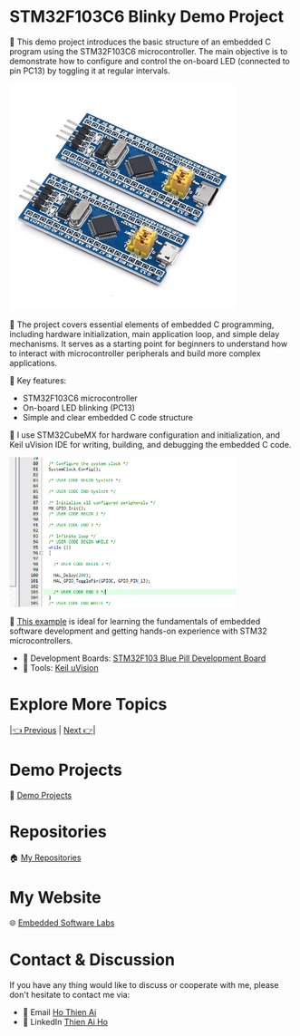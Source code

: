# STM32F103C6 Blinky Demo Project

🎯 This demo project introduces the basic structure of an embedded C program using the STM32F103C6 microcontroller. The main objective is to demonstrate how to configure and control the on-board LED (connected to pin PC13) by toggling it at regular intervals.

<!-- Images Placeholder -->
<img src="imgs/stm32f103c6-board.JPG" alt="STM32F103C6 Board" width="400"/>
<!-- Add more images as needed -->

📑 The project covers essential elements of embedded C programming, including hardware initialization, main application loop, and simple delay mechanisms. It serves as a starting point for beginners to understand how to interact with microcontroller peripherals and build more complex applications.

🔑 Key features:
- STM32F103C6 microcontroller
- On-board LED blinking (PC13)
- Simple and clear embedded C code structure

🔧 I use STM32CubeMX for hardware configuration and initialization, and Keil uVision IDE for writing, building, and debugging the embedded C code.

<!-- Images Placeholder -->
<img src="imgs/stm32f103c6-demo-code.PNG" alt="STM32F103C6 Demo Code" width="400"/>
<!-- Add more images as needed -->

🚀 [This example](/stm32f103c6-demo/source-code/) is ideal for learning the fundamentals of embedded software development and getting hands-on experience with STM32 microcontrollers.
- 🔨 Development Boards: [STM32F103 Blue Pill Development Board](/README.md)
- 🔧 Tools: [Keil uVision](/README.md)

# Explore More Topics
|[👈 Previous](/stm32f103c6-demo/README.md) | [Next 👉](/struct-union-data-types/README.md)|

# Demo Projects
🚀 [Demo Projects](/)

# Repositories
🏠 [My Repositories](https://github.com/embesyslabs)

# My Website
🌐 [Embedded Software Labs](https://embesyslabs.github.io/)

# Contact & Discussion
If you have any thing would like to discuss or cooperate with me, please don't hesitate to contact me via:
- 📧 Email [Ho Thien Ai](mailto:thienaiho95@gmail.com)
- 💼 LinkedIn [Thien Ai Ho](https://www.linkedin.com/in/thien-ai-ho/)
